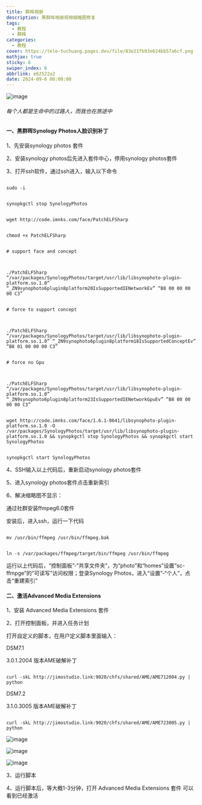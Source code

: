```yaml
---
title: 群辉相册
description: 黑群晖相册视频缩略图修复
tags:
  - 教程
  - 群辉
categories:
  - 教程
cover: https://tele-tuchuang.pages.dev/file/83e21fb93e624bb57a6cf.png
mathjax: true
sticky: 6
swiper_index: 6
abbrlink: e62522a2
date: 2024-09-6 00:00:00
---
```

  

![image](https://tele-tuchuang.pages.dev/file/83e21fb93e624bb57a6cf.png)

###### 每个人都是生命中的过路人，而我也在旅途中

  
  
  
  
  
  

#### 一、黑群晖Synology Photos人脸识别补丁

1、先安装synology photos 套件

  

2、安装synology photos后先进入套件中心，停用synology photos套件

  

3、打开ssh软件，通过ssh进入，输入以下命令

```

sudo -i

```

```

synopkgctl stop SynologyPhotos

```

```

wget http://code.imnks.com/face/PatchELFSharp

```

```

chmod +x PatchELFSharp

```

```

# support face and concept

  

./PatchELFSharp “/var/packages/SynologyPhotos/target/usr/lib/libsynophoto-plugin-platform.so.1.0” “_ZN9synophoto6plugin8platform20IsSupportedIENetworkEv” “B8 00 00 00 00 C3”

```

```

# force to support concept

  

./PatchELFSharp “/var/packages/SynologyPhotos/target/usr/lib/libsynophoto-plugin-platform.so.1.0” “_ZN9synophoto6plugin8platform18IsSupportedConceptEv” “B8 01 00 00 00 C3”

```

```

# force no Gpu

  

./PatchELFSharp “/var/packages/SynologyPhotos/target/usr/lib/libsynophoto-plugin-platform.so.1.0” “_ZN9synophoto6plugin8platform23IsSupportedIENetworkGpuEv” “B8 00 00 00 00 C3”

```

```

wget http://code.imnks.com/face/1.6.1-0641/libsynophoto-plugin-platform.so.1.0 -O /var/packages/SynologyPhotos/target/usr/lib/libsynophoto-plugin-platform.so.1.0 && synopkgctl stop SynologyPhotos && synopkgctl start SynologyPhotos

```

```

synopkgctl start SynologyPhotos

```

  

4、SSH输入以上代码后，重新启动synology photos套件

  

5、进入synology photos套件点击重新索引

  

6、解决缩略图不显示：

  

通过社群安装ffmpeg6.0套件

  

安装后，进入ssh，运行一下代码

```

mv /usr/bin/ffmpeg /usr/bin/ffmpeg.bak

```

```

ln -s /var/packages/ffmpeg/target/bin/ffmpeg /usr/bin/ffmpeg

```

运行以上代码后，“控制面板”-“共享文件夹”，为“photo”和“homes”设置“sc-ffmpge”的“可读写”访问权限；登录Synology Photos，进入“设置”-“个人”，点击“重建索引”

  

#### 二、激活Advanced Media Extensions

1、安装 Advanced Media Extensions 套件

  

2、打开控制面板，并进入任务计划

  

打开自定义的脚本，在用户定义脚本里面输入：

  

DSM7.1

  

3.0.1.2004 版本AME破解补丁

```

curl -skL http://jimostudio.link:9020/chfs/shared/AME/AME712004.py | python

```

DSM7.2

  

3.1.0.3005 版本AME破解补丁

```

curl -skL http://jimostudio.link:9020/chfs/shared/AME/AME723005.py | python

```

![image](https://telegraph-image-82u.pages.dev/file/e132a7a6edf0effa8d767.png)

![image](https://telegraph-image-82u.pages.dev/file/62152c79c8597f6c27ddd.png)

![image](https://telegraph-image-82u.pages.dev/file/fd4a9badf5bb2562992e7.png)

3、运行脚本

  

4、运行脚本后，等大概1-3分钟，打开 Advanced Media Extensions 套件 可以看到已经激活